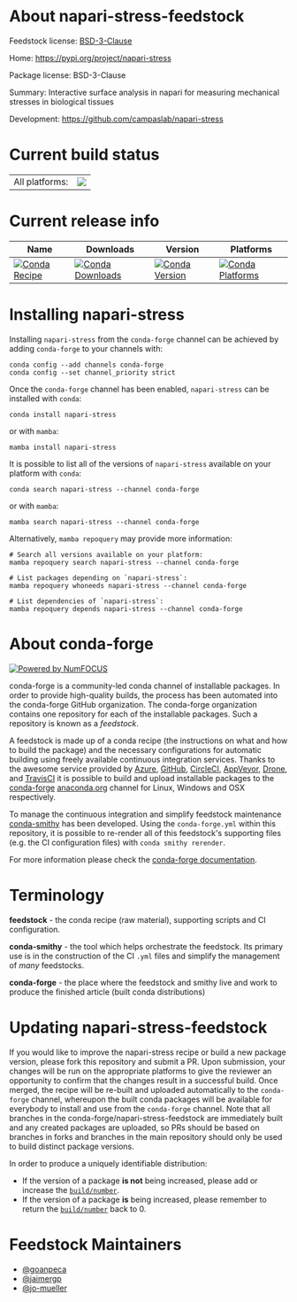 About napari-stress-feedstock
=============================

Feedstock license: [BSD-3-Clause](https://github.com/conda-forge/napari-stress-feedstock/blob/main/LICENSE.txt)

Home: https://pypi.org/project/napari-stress

Package license: BSD-3-Clause

Summary: Interactive surface analysis in napari for measuring mechanical stresses in biological tissues

Development: https://github.com/campaslab/napari-stress

Current build status
====================


<table><tr><td>All platforms:</td>
    <td>
      <a href="https://dev.azure.com/conda-forge/feedstock-builds/_build/latest?definitionId=20965&branchName=main">
        <img src="https://dev.azure.com/conda-forge/feedstock-builds/_apis/build/status/napari-stress-feedstock?branchName=main">
      </a>
    </td>
  </tr>
</table>

Current release info
====================

| Name | Downloads | Version | Platforms |
| --- | --- | --- | --- |
| [![Conda Recipe](https://img.shields.io/badge/recipe-napari--stress-green.svg)](https://anaconda.org/conda-forge/napari-stress) | [![Conda Downloads](https://img.shields.io/conda/dn/conda-forge/napari-stress.svg)](https://anaconda.org/conda-forge/napari-stress) | [![Conda Version](https://img.shields.io/conda/vn/conda-forge/napari-stress.svg)](https://anaconda.org/conda-forge/napari-stress) | [![Conda Platforms](https://img.shields.io/conda/pn/conda-forge/napari-stress.svg)](https://anaconda.org/conda-forge/napari-stress) |

Installing napari-stress
========================

Installing `napari-stress` from the `conda-forge` channel can be achieved by adding `conda-forge` to your channels with:

```
conda config --add channels conda-forge
conda config --set channel_priority strict
```

Once the `conda-forge` channel has been enabled, `napari-stress` can be installed with `conda`:

```
conda install napari-stress
```

or with `mamba`:

```
mamba install napari-stress
```

It is possible to list all of the versions of `napari-stress` available on your platform with `conda`:

```
conda search napari-stress --channel conda-forge
```

or with `mamba`:

```
mamba search napari-stress --channel conda-forge
```

Alternatively, `mamba repoquery` may provide more information:

```
# Search all versions available on your platform:
mamba repoquery search napari-stress --channel conda-forge

# List packages depending on `napari-stress`:
mamba repoquery whoneeds napari-stress --channel conda-forge

# List dependencies of `napari-stress`:
mamba repoquery depends napari-stress --channel conda-forge
```


About conda-forge
=================

[![Powered by
NumFOCUS](https://img.shields.io/badge/powered%20by-NumFOCUS-orange.svg?style=flat&colorA=E1523D&colorB=007D8A)](https://numfocus.org)

conda-forge is a community-led conda channel of installable packages.
In order to provide high-quality builds, the process has been automated into the
conda-forge GitHub organization. The conda-forge organization contains one repository
for each of the installable packages. Such a repository is known as a *feedstock*.

A feedstock is made up of a conda recipe (the instructions on what and how to build
the package) and the necessary configurations for automatic building using freely
available continuous integration services. Thanks to the awesome service provided by
[Azure](https://azure.microsoft.com/en-us/services/devops/), [GitHub](https://github.com/),
[CircleCI](https://circleci.com/), [AppVeyor](https://www.appveyor.com/),
[Drone](https://cloud.drone.io/welcome), and [TravisCI](https://travis-ci.com/)
it is possible to build and upload installable packages to the
[conda-forge](https://anaconda.org/conda-forge) [anaconda.org](https://anaconda.org/)
channel for Linux, Windows and OSX respectively.

To manage the continuous integration and simplify feedstock maintenance
[conda-smithy](https://github.com/conda-forge/conda-smithy) has been developed.
Using the ``conda-forge.yml`` within this repository, it is possible to re-render all of
this feedstock's supporting files (e.g. the CI configuration files) with ``conda smithy rerender``.

For more information please check the [conda-forge documentation](https://conda-forge.org/docs/).

Terminology
===========

**feedstock** - the conda recipe (raw material), supporting scripts and CI configuration.

**conda-smithy** - the tool which helps orchestrate the feedstock.
                   Its primary use is in the construction of the CI ``.yml`` files
                   and simplify the management of *many* feedstocks.

**conda-forge** - the place where the feedstock and smithy live and work to
                  produce the finished article (built conda distributions)


Updating napari-stress-feedstock
================================

If you would like to improve the napari-stress recipe or build a new
package version, please fork this repository and submit a PR. Upon submission,
your changes will be run on the appropriate platforms to give the reviewer an
opportunity to confirm that the changes result in a successful build. Once
merged, the recipe will be re-built and uploaded automatically to the
`conda-forge` channel, whereupon the built conda packages will be available for
everybody to install and use from the `conda-forge` channel.
Note that all branches in the conda-forge/napari-stress-feedstock are
immediately built and any created packages are uploaded, so PRs should be based
on branches in forks and branches in the main repository should only be used to
build distinct package versions.

In order to produce a uniquely identifiable distribution:
 * If the version of a package **is not** being increased, please add or increase
   the [``build/number``](https://docs.conda.io/projects/conda-build/en/latest/resources/define-metadata.html#build-number-and-string).
 * If the version of a package **is** being increased, please remember to return
   the [``build/number``](https://docs.conda.io/projects/conda-build/en/latest/resources/define-metadata.html#build-number-and-string)
   back to 0.

Feedstock Maintainers
=====================

* [@goanpeca](https://github.com/goanpeca/)
* [@jaimergp](https://github.com/jaimergp/)
* [@jo-mueller](https://github.com/jo-mueller/)

